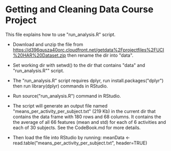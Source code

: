 Getting and Cleaning Data Course Project
========================================

This file explains how to use "run_analysis.R" script.


* Download and unzip the file from https://d396qusza40orc.cloudfront.net/getdata%2Fprojectfiles%2FUCI%20HAR%20Dataset.zip then rename the dir into "data".

* Set working dir with setwd() to the dir that contains "data" and "run_analysis.R"" script.

* The "run_analysis.R" script requires dplyr, run install.packages("dplyr") then run library(dplyr) commands in RStudio.

* Run source("run_analysis.R") command in RStudio.

* The script will generate an output file named "means_per_activity_per_subject.txt" (219 Kb) in the current dir that contains the data frame with 180 rows and 68 columns. It contains the the average of all 66 features (mean and std) for each of 6 activities and each of 30 subjects. See the CodeBook.md for more details.

* Then load the file into RStudio by running:
  meanData <- read.table("means_per_activity_per_subject.txt", header=TRUE)